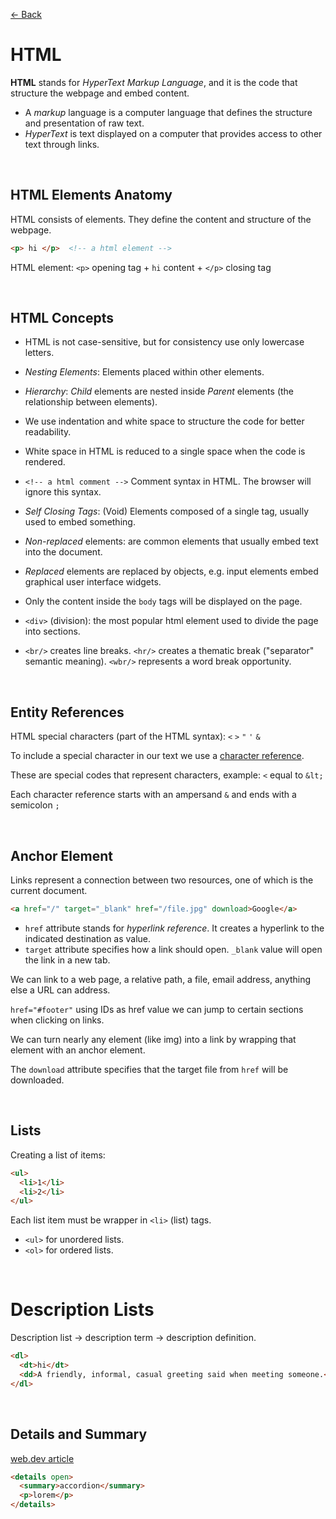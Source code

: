 [&larr; Back](./README.md)

# HTML

**HTML** stands for _HyperText Markup Language_, and it is the code that structure the webpage and embed content.

- A _markup_ language is a computer language that defines the structure and presentation of raw text.
- _HyperText_ is text displayed on a computer that provides access to other text through links.

<br>

## HTML Elements Anatomy

HTML consists of elements. They define the content and structure of the webpage.

```HTML
<p> hi </p>  <!-- a html element -->
```

HTML element: `<p>` opening tag + `hi` content + `</p>` closing tag

<br>

## HTML Concepts

- HTML is not case-sensitive, but for consistency use only lowercase letters.

- _Nesting Elements_: Elements placed within other elements.

- _Hierarchy_: _Child_ elements are nested inside _Parent_ elements (the relationship between elements).

- We use indentation and white space to structure the code for better readability.

- White space in HTML is reduced to a single space when the code is rendered.

- `<!-- a html comment -->` Comment syntax in HTML. The browser will ignore this syntax.

- _Self Closing Tags_: (Void) Elements composed of a single tag, usually used to embed something.

- _Non-replaced_ elements: are common elements that usually embed text into the document.

- _Replaced_ elements are replaced by objects, e.g. input elements embed graphical user interface widgets.

- Only the content inside the `body` tags will be displayed on the page.

- `<div>` (division): the most popular html element used to divide the page into sections.

- `<br/>` creates line breaks. `<hr/>` creates a thematic break ("separator" semantic meaning). `<wbr/>` represents a word break opportunity.

<br>

## Entity References

HTML special characters (part of the HTML syntax): `<` `>` `"` `'` `&`

To include a special character in our text we use a [character reference](https://html.spec.whatwg.org/multipage/named-characters.html).

These are special codes that represent characters, example: `<` equal to `&lt;`

Each character reference starts with an ampersand `&` and ends with a semicolon `;`

<br>

## Anchor Element

Links represent a connection between two resources, one of which is the current document.

```html
<a href="/" target="_blank" href="/file.jpg" download>Google</a>
```

- `href` attribute stands for _hyperlink reference_. It creates a hyperlink to the indicated destination as value.
- `target` attribute specifies how a link should open. `_blank` value will open the link in a new tab.

We can link to a web page, a relative path, a file, email address, anything else a URL can address.

`href="#footer"` using IDs as href value we can jump to certain sections when clicking on links.

We can turn nearly any element (like img) into a link by wrapping that element with an anchor element.

The `download` attribute specifies that the target file from `href` will be downloaded.

<br>

## Lists

Creating a list of items:

```html
<ul>
  <li>1</li>
  <li>2</li>
</ul>
```

Each list item must be wrapper in `<li>` (list) tags.

- `<ul>` for unordered lists.
- `<ol>` for ordered lists.

<br>

# Description Lists

Description list -> description term -> description definition.

```html
<dl>
  <dt>hi</dt>
  <dd>A friendly, informal, casual greeting said when meeting someone.</dd>
</dl>
```

<br>

## Details and Summary

[web.dev article](https://web.dev/learn/html/details/)

```html
<details open>
  <summary>accordion</summary>
  <p>lorem</p>
</details>
```

<br>
